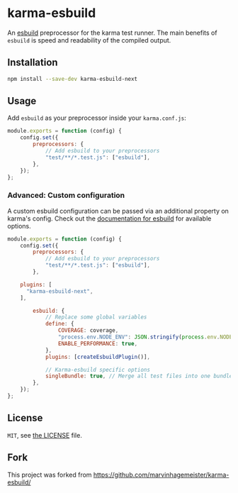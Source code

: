# karma-esbuild

An [esbuild](https://github.com/evanw/esbuild) preprocessor for the karma test runner. The main benefits of `esbuild` is speed and readability of the compiled output.

## Installation

```bash
npm install --save-dev karma-esbuild-next
```

## Usage

Add `esbuild` as your preprocessor inside your `karma.conf.js`:

```js
module.exports = function (config) {
	config.set({
		preprocessors: {
			// Add esbuild to your preprocessors
			"test/**/*.test.js": ["esbuild"],
		},
	});
};
```

### Advanced: Custom configuration

A custom esbuild configuration can be passed via an additional property on karma's config. Check out the [documentation for esbuild](https://esbuild.github.io/api/) for available options.

```js
module.exports = function (config) {
	config.set({
		preprocessors: {
			// Add esbuild to your preprocessors
			"test/**/*.test.js": ["esbuild"],
		},

    plugins: [
      "karma-esbuild-next",
    ],

		esbuild: {
			// Replace some global variables
			define: {
				COVERAGE: coverage,
				"process.env.NODE_ENV": JSON.stringify(process.env.NODE_ENV || ""),
				ENABLE_PERFORMANCE: true,
			},
			plugins: [createEsbuildPlugin()],

			// Karma-esbuild specific options
			singleBundle: true, // Merge all test files into one bundle(default: true)
		},
	});
};
```

## License

`MIT`, see [the LICENSE](./LICENSE) file.

## Fork

This project was forked from https://github.com/marvinhagemeister/karma-esbuild/